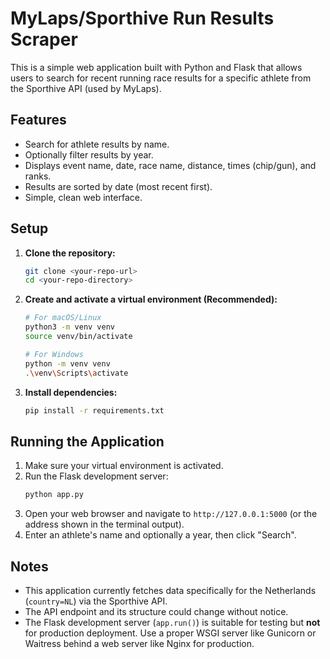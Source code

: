# MyLaps/Sporthive Run Results Scraper

This is a simple web application built with Python and Flask that allows users to search for recent running race results for a specific athlete from the Sporthive API (used by MyLaps).

## Features

*   Search for athlete results by name.
*   Optionally filter results by year.
*   Displays event name, date, race name, distance, times (chip/gun), and ranks.
*   Results are sorted by date (most recent first).
*   Simple, clean web interface.

## Setup

1.  **Clone the repository:**
    ```bash
    git clone <your-repo-url>
    cd <your-repo-directory>
    ```

2.  **Create and activate a virtual environment (Recommended):**
    ```bash
    # For macOS/Linux
    python3 -m venv venv
    source venv/bin/activate

    # For Windows
    python -m venv venv
    .\venv\Scripts\activate
    ```

3.  **Install dependencies:**
    ```bash
    pip install -r requirements.txt
    ```

## Running the Application

1.  Make sure your virtual environment is activated.
2.  Run the Flask development server:
    ```bash
    python app.py
    ```
3.  Open your web browser and navigate to `http://127.0.0.1:5000` (or the address shown in the terminal output).
4.  Enter an athlete's name and optionally a year, then click "Search".

## Notes

*   This application currently fetches data specifically for the Netherlands (`country=NL`) via the Sporthive API.
*   The API endpoint and its structure could change without notice.
*   The Flask development server (`app.run()`) is suitable for testing but **not** for production deployment. Use a proper WSGI server like Gunicorn or Waitress behind a web server like Nginx for production.